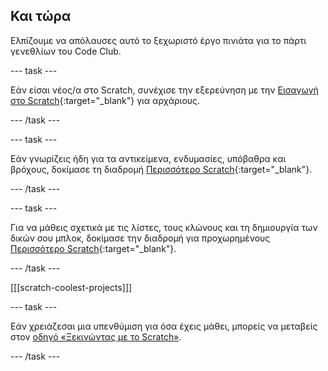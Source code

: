 ## Και τώρα

Ελπίζουμε να απόλαυσες αυτό το ξεχωριστό έργο πινιάτα για το πάρτι γενεθλίων του Code Club.

--- task ---

Εάν είσαι νέος/α στο Scratch, συνέχισε την εξερεύνηση με την [Εισαγωγή στο Scratch](https://projects.raspberrypi.org/en/pathways/scratch-intro){:target="_blank"} για αρχάριους.

--- /task ---

--- task ---

Εάν γνωρίζεις ήδη για τα αντικείμενα, ενδυμασίες, υπόβαθρα και βρόχους, δοκίμασε τη διαδρομή [Περισσότερο Scratch](https://projects.raspberrypi.org/en/pathways/more-scratch){:target="_blank"}.

--- /task ---

--- task ---

Για να μάθεις σχετικά με τις λίστες, τους κλώνους και τη δημιουργία των δικών σου μπλοκ, δοκίμασε την διαδρομή για προχωρημένους [Περισσότερο Scratch](https://projects.raspberrypi.org/en/pathways/further-scratch){:target="_blank"}.

--- /task ---

[[[scratch-coolest-projects]]]

--- task ---

Εάν χρειάζεσαι μια υπενθύμιση για όσα έχεις μάθει, μπορείς να μεταβείς στον [οδηγό «Ξεκινώντας με το Scratch»](https://projects.raspberrypi.org/en/projects/getting-started-scratch).

--- /task ---

